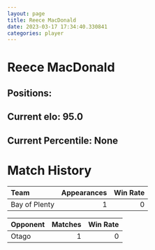```yaml
---  
layout: page  
title: Reece MacDonald  
date: 2023-03-17 17:34:40.330841  
categories: player  
---
```

# Reece MacDonald

## Positions: 

## Current elo: 95.0

## Current Percentile: None

# Match History


| Team          |   Appearances |   Win Rate |
|:--------------|--------------:|-----------:|
| Bay of Plenty |             1 |          0 |

| Opponent   |   Matches |   Win Rate |
|:-----------|----------:|-----------:|
| Otago      |         1 |          0 |